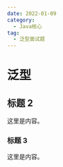 ```yaml
---
date: 2022-01-09
category:
  - Java核心
tag:
  - 泛型面试题
---
```


# 泛型

## 标题 2

这里是内容。

### 标题 3

这里是内容。
